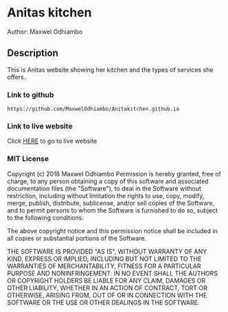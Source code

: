 # Anitas kitchen

Author: Maxwel Odhiambo

## Description
This is Anitas website showing her kitchen and the types of services she offers.

### Link to github
``````````````````````````````````````````````````````
https://github.com/MaxwelOdhiambo/Anitakitchen.github.io
``````````````````````````````````````````````````````
### Link to live website
Click [HERE]( https://maxwelodhiambo.github.io/Anitakitchen.github.io/) to go to live website

### MIT License
Copyright (c) 2018 Maxwel Odhiambo
Permission is hereby granted, free of charge, to any person obtaining a copy
of this software and associated documentation files (the "Software"), to deal
in the Software without restriction, including without limitation the rights
to use, copy, modify, merge, publish, distribute, sublicense, and/or sell
copies of the Software, and to permit persons to whom the Software is
furnished to do so, subject to the following conditions:

The above copyright notice and this permission notice shall be included in all
copies or substantial portions of the Software.

THE SOFTWARE IS PROVIDED "AS IS", WITHOUT WARRANTY OF ANY KIND, EXPRESS OR
IMPLIED, INCLUDING BUT NOT LIMITED TO THE WARRANTIES OF MERCHANTABILITY,
FITNESS FOR A PARTICULAR PURPOSE AND NONINFRINGEMENT. IN NO EVENT SHALL THE
AUTHORS OR COPYRIGHT HOLDERS BE LIABLE FOR ANY CLAIM, DAMAGES OR OTHER
LIABILITY, WHETHER IN AN ACTION OF CONTRACT, TORT OR OTHERWISE, ARISING FROM,
OUT OF OR IN CONNECTION WITH THE SOFTWARE OR THE USE OR OTHER DEALINGS IN THE
SOFTWARE.
